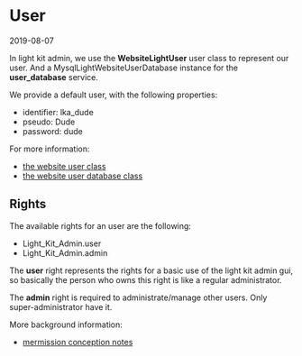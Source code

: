User
======
2019-08-07



In light kit admin, we use the **WebsiteLightUser** user class to represent our user.
And a MysqlLightWebsiteUserDatabase instance for the **user_database** service.

We provide a default user, with the following properties:

- identifier: lka_dude
- pseudo: Dude
- password: dude

 


For more information:

- [the website user class](https://github.com/lingtalfi/Light_User/blob/master/doc/api/Ling/Light_User/WebsiteLightUser.md)
- [the website user database class](https://github.com/lingtalfi/Light_UserDatabase/blob/master/doc/api/Ling/Light_UserDatabase/MysqlLightWebsiteUserDatabase.md)


Rights
---------

The available rights for an user are the following:


- Light_Kit_Admin.user      
- Light_Kit_Admin.admin


The **user** right represents the rights for a basic use of the light kit admin gui, so basically the person who owns this right
is like a regular administrator.

The **admin** right is required to administrate/manage other users. Only super-administrator have it.



More background information: 
- [mermission conception notes](https://github.com/lingtalfi/Light_User/blob/master/doc/pages/permission-conception-notes.md)




